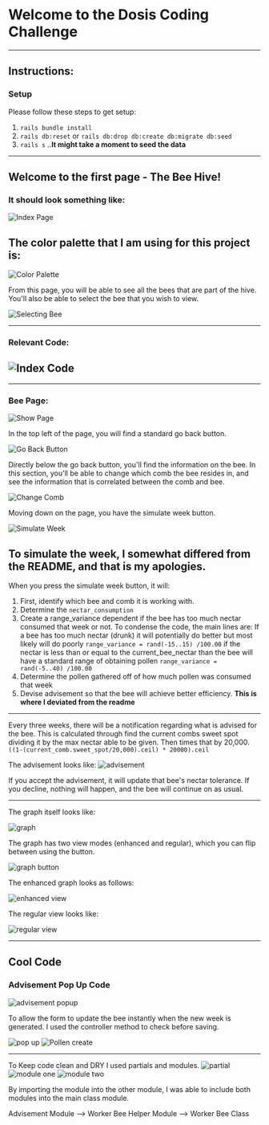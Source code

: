 # Welcome to the Dosis Coding Challenge
------------------------
## Instructions:
  ### Setup
  Please follow these steps to get setup: 
  1) `rails bundle install`
  2)  `rails db:reset` or `rails db:drop db:create db:migrate db:seed`
  3) `rails s`
   ..**It might take a moment to seed the data**
  
 
  
 -----------------------

 ## Welcome to the first page - The Bee Hive!
 ### It should look something like:
 ![Index Page](https://github.com/Micjoey/Dosis/blob/master/app/assets/images/index_page.jpg)

 ## The color palette that I am using for this project is:
 ![Color Palette](https://github.com/Micjoey/Dosis/blob/d5ea864106322a707ae7459c6d90ca818482a8c1/app/assets/images/color_palette.png)
 
 From this page, you will be able to see all the bees that are part of the hive.
 You'll also be able to select the bee that you wish to view.

 ![Selecting Bee](https://github.com/Micjoey/Dosis/blob/217b95613292bd077cb3c3f8c0e1773de1dbe325/app/assets/images/selecting_bee.png)

 ----------
 ### Relevant Code:
 ![Index Code](https://github.com/Micjoey/Dosis/blob/master/app/assets/images/index_code.png)
 ------
 -------------
 ### Bee Page:
![Show Page](https://github.com/Micjoey/Dosis/blob/master/app/assets/images/show_bee_page.png)

In the top left of the page, you will find a standard go back button.

![Go Back Button](https://github.com/Micjoey/Dosis/blob/d5ea864106322a707ae7459c6d90ca818482a8c1/app/assets/images/go_back_button.png)

Directly below the go back button, you'll find the information on the bee. 
In this section, you'll be able to change which comb the bee resides in, and see the information that is correlated between the comb and bee.

![Change Comb](https://github.com/Micjoey/Dosis/blob/d5ea864106322a707ae7459c6d90ca818482a8c1/app/assets/images/change_comb_button.png)

Moving down on the page, you have the simulate week button. 

![Simulate Week](https://github.com/Micjoey/Dosis/blob/d5ea864106322a707ae7459c6d90ca818482a8c1/app/assets/images/simulate_week_button.png)


To simulate the week, I somewhat differed from the README, and that is my apologies.
-----
When you press the simulate week button, it will:
1) First, identify which bee and comb it is working with. 
2) Determine the `nectar_consumption`
3) Create a range_variance dependent if the bee has too much nectar consumed that week or not. To condense the code, the main lines are:
If a bee has too much nectar (drunk) it will potentially do better but most likely will do poorly
`range_variance = rand(-15..15) /100.00` 
if the nectar is less than or equal to the current_bee_nectar than the bee will have a standard range of obtaining pollen
`range_variance = rand(-5..40) /100.00`
4) Determine the pollen gathered off of how much pollen was consumed that week
5) Devise advisement so that the bee will achieve better efficiency. **This is where I deviated from the readme**
----

Every three weeks, there will be a notification regarding what is advised for the bee. This is calculated through find the current combs sweet spot dividing it by the max nectar able to be given. Then times that by 20,000.
`((1-(current_comb.sweet_spot/20,000).ceil) * 20000).ceil`

The advisement looks like:
![advisement](https://github.com/Micjoey/Dosis/blob/master/app/assets/images/advisement.png)

If you accept the advisement, it will update that bee's nectar tolerance. If you decline, nothing will happen, and the bee will continue on as usual.

----
The graph itself looks like: 

![graph](https://github.com/Micjoey/Dosis/blob/d5ea864106322a707ae7459c6d90ca818482a8c1/app/assets/images/graph_and_data.png)

The graph has two view modes (enhanced and regular), which you can flip between using the button.

![graph button](https://github.com/Micjoey/Dosis/blob/d5ea864106322a707ae7459c6d90ca818482a8c1/app/assets/images/graph_and_button.png)

The enhanced graph looks as follows: 

![enhanced view](https://github.com/Micjoey/Dosis/blob/d5ea864106322a707ae7459c6d90ca818482a8c1/app/assets/images/graph_and_button.png)

The regular view looks like:

![regular view](https://github.com/Micjoey/Dosis/blob/master/app/assets/images/regular_graph.png)

---

## Cool Code
### Advisement Pop Up Code
![advisement popup](https://github.com/Micjoey/Dosis/blob/master/app/assets/images/advisement_code.png)


To allow the form to update the bee instantly when the new week is generated. I used the controller method to check before saving.

![pop up](https://github.com/Micjoey/Dosis/blob/master/app/assets/images/pop_up_logic.png)
![Pollen create](https://github.com/Micjoey/Dosis/blob/master/app/assets/images/PollenCreation.png)


-----

To Keep code clean and DRY I used partials and modules.
![partial](https://github.com/Micjoey/Dosis/blob/master/app/assets/images/partial.png)
![module one](https://github.com/Micjoey/Dosis/blob/master/app/assets/images/module_one.png)
![module two](https://github.com/Micjoey/Dosis/blob/master/app/assets/images/module_two.png)

By importing the module into the other module, I was able to include both modules into
the main class module.

Advisement Module --> Worker Bee Helper Module --> Worker Bee Class
